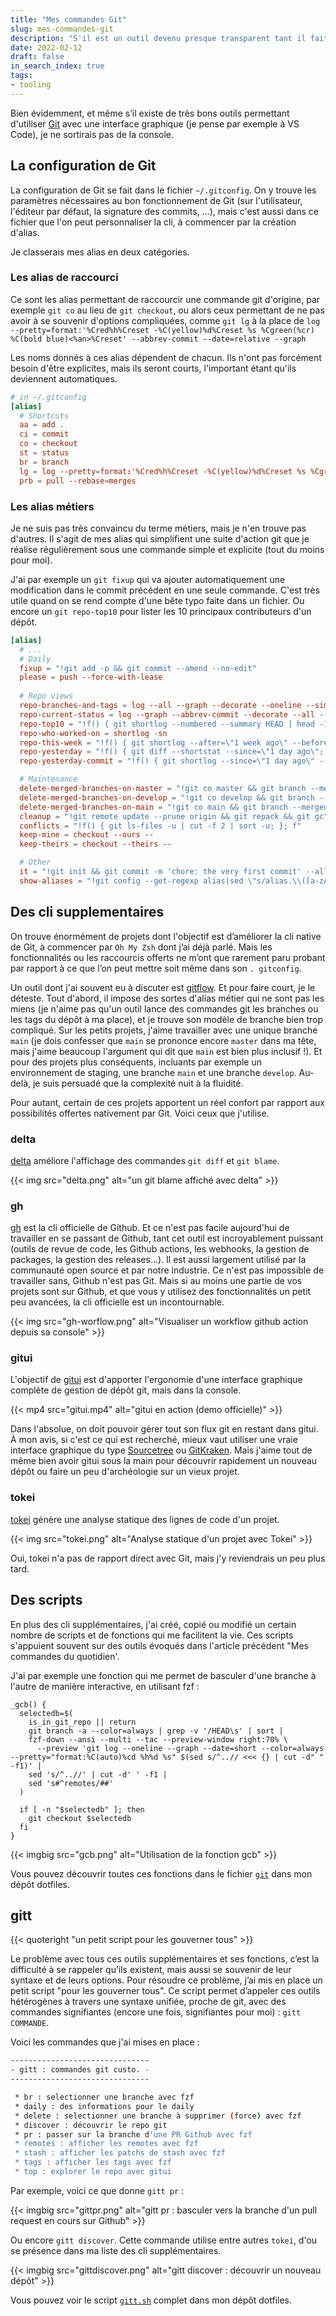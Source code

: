 ```yaml
---
title: "Mes commandes Git"
slug: mes-commandes-git
description: "S'il est un outil devenu presque transparent tant il fait partie de mon quotidien de développeur, c'est bien Git et sa cli. Je ne vais pas tenter d'en faire un énième tutoriel pour ce sixième et dernier article de la série sur la console, mais je vais vous présenter brièvement la configuration à laquelle je suis arrivé après plusieurs années de pratique."
date: 2022-02-12
draft: false
in_search_index: true
tags:
- tooling
---
```


Bien  évidemment, et même s’il existe de très bons outils permettant d'utiliser [Git](https://git-scm.com/) avec une interface graphique (je pense par exemple à VS Code), je ne sortirais pas de la console.

## La configuration de Git

La configuration de Git se fait dans le fichier `~/.gitconfig`. On y trouve les paramètres nécessaires au bon fonctionnement de Git (sur l'utilisateur, l'éditeur par défaut, la signature des commits, ...), mais c'est aussi dans ce fichier que l'on peut personnaliser la cli, à commencer par la création d'alias.

Je classerais mes alias en deux catégories.

### Les alias de raccourci

Ce sont les alias permettant de raccourcir une commande git d'origine, par exemple `git co` au lieu de `git checkout`, ou alors ceux permettant de ne pas avoir à se souvenir d'options compliquées, comme `git lg` à la place de `log --pretty=format:'%Cred%h%Creset -%C(yellow)%d%Creset %s %Cgreen(%cr) %C(bold blue)<%an>%Creset' --abbrev-commit --date=relative --graph`

Les noms donnés à ces alias dépendent de chacun. Ils n'ont pas forcément besoin d'être explicites, mais ils seront courts, l'important étant qu'ils deviennent automatiques.

```conf
# in ~/.gitconfig
[alias]
  # Shortcuts
  aa = add .
  ci = commit
  co = checkout
  st = status
  br = branch
  lg = log --pretty=format:'%Cred%h%Creset -%C(yellow)%d%Creset %s %Cgreen(%cr) %C(bold blue)<%an>%Creset' --abbrev-commit --date=relative --graph
  prb = pull --rebase=merges
```

### Les alias métiers

Je ne suis pas très convaincu du terme métiers, mais je n'en trouve pas d'autres. Il s'agit de mes alias qui simplifient une suite d'action git que je réalise régulièrement sous une commande simple et explicite (tout du moins pour moi).

J'ai par exemple un `git fixup` qui va ajouter automatiquement une modification dans le commit précédent en une seule commande. C'est très utile quand on se rend compte d'une bête typo faite dans un fichier. Ou encore un `git repo-top10` pour lister les 10 principaux contributeurs d'un dépôt.

```conf
[alias]
  # ...
  # Daily
  fixup = "!git add -p && git commit --amend --no-edit"
  please = push --force-with-lease
  
  # Repo views
  repo-branches-and-tags = log --all --graph --decorate --oneline --simplify-by-decoration
  repo-current-status = log --graph --abbrev-commit --decorate --all --format=format:\"%C(bold blue)%h%C(reset) - %C(bold cyan)%aD%C(dim white) - %an%C(reset) %C(bold green)(%ar)%C(reset)%C(bold yellow)%d%C(reset)%n %C(white)%s%C(reset)\"
  repo-top10 = "!f() { git shortlog --numbered --summary HEAD | head -10; }; f"
  repo-who-worked-on = shortlog -sn
  repo-this-week = "!f() { git shortlog --after=\"1 week ago\" --before=\"today\" --pretty=format:\"%ar%n %h - %s %n\"; }; f"
  repo-yesterday = "!f() { git diff --shortstat --since=\"1 day ago\"; }; f"
  repo-yesterday-commit = "!f() { git shortlog --since=\"1 day ago\" --pretty=format:\"%ar%n %h - %s %n\"; }; f"; f"

  # Maintenance
  delete-merged-branches-on-master = "!git co master && git branch --merged | grep -v '\\*' | xargs -n 1 git branch -d"
  delete-merged-branches-on-develop = "!git co develop && git branch --merged | grep -v '\\*' | xargs -n 1 git branch -d"
  delete-merged-branches-on-main = "!git co main && git branch --merged | grep -v '\\*' | xargs -n 1 git branch -d"
  cleanup = "!git remote update --prune origin && git repack && git gc"
  conflicts = "!f() { git ls-files -u | cut -f 2 | sort -u; }; f"
  keep-mine = checkout --ours --
  keep-theirs = checkout --theirs --

  # Other
  it = "!git init && git commit -m 'chore: the very first commit' --allow-empty"
  show-aliases = "!git config --get-regexp alias|sed \"s/alias.\\([a-zA-Z-]*\\) \\(\\.\\)*/$(tput setaf 2)\\1 $(tput setaf 8)\\2/\""
```

## Des cli supplementaires

On trouve énormément de projets dont l'objectif est d’améliorer la cli native de Git, à commencer par `Oh My Zsh` dont j’ai déjà parlé. Mais les fonctionnalités ou les raccourcis offerts ne m’ont que rarement paru probant par rapport à ce que l’on peut mettre soit même dans son `. gitconfig`.

Un outil dont j'ai souvent eu à discuter est [gitflow](https://github.com/petervanderdoes/gitflow-avh). Et pour faire court, je le déteste. Tout d'abord, il impose des sortes d'alias métier qui ne sont pas les miens (je n'aime pas qu'un outil lance des commandes git les branches ou les tags du dépôt à ma place), et je trouve son modèle de branche bien trop compliqué. Sur les petits projets, j'aime travailler avec une unique branche `main` (je dois confesser que `main` se prononce encore `master` dans ma tête, mais j'aime beaucoup l'argument qui dit que `main` est bien plus inclusif !). Et pour des projets plus conséquents, incluants par exemple un environnement de staging, une branche `main` et une branche `develop`. Au-delà, je suis persuadé que la complexité nuit à la fluidité.

Pour autant, certain de ces projets apportent un réel confort par rapport aux possibilités offertes nativement par Git. Voici ceux que j'utilise.

### delta
[delta](https://github.com/dandavison/delta) améliore l'affichage des commandes `git diff` et `git blame`.

{{< img src="delta.png" alt="un git blame affiché avec delta" >}}

### gh
[gh](https://github.com/cli/cli) est la cli officielle de Github. Et ce n'est pas facile aujourd'hui de travailler en se passant de Github, tant cet outil est incroyablement puissant (outils de revue de code, les Github actions, les webhooks, la gestion de packages, la gestion des releases...). Il est aussi largement utilisé par la communauté open source et par notre industrie. Ce n'est pas impossible de travailler sans, Github n'est pas Git. Mais si au moins une partie de vos projets sont sur Github, et que vous y utilisez des fonctionnalités un petit peu avancées, la cli officielle est un incontournable.

{{< img src="gh-worflow.png" alt="Visualiser un workflow github action depuis sa console" >}}


### gitui
L'objectif de [gitui](https://github.com/extrawurst/gitui) est d'apporter l'ergonomie d'une interface graphique complète de gestion de dépôt git, mais dans la console.

{{< mp4 src="gitui.mp4" alt="gitui en action (demo officielle)" >}}

Dans l'absolue, on doit pouvoir gérer tout son flux git en restant dans gitui. À mon avis, si c'est ce qui est recherché, mieux vaut utiliser une vraie interface graphique du type [Sourcetree](https://www.sourcetreeapp.com/) ou [GitKraken](https://www.gitkraken.com/). Mais j'aime tout de même bien avoir gitui sous la main pour découvrir rapidement un nouveau dépôt ou faire un peu d'archéologie sur un vieux projet.

### tokei
[tokei](https://github.com/XAMPPRocky/tokei) génère une analyse statique des lignes de code d'un projet.

{{< img src="tokei.png" alt="Analyse statique d'un projet avec Tokei" >}}

Oui, tokei n'a pas de rapport direct avec Git, mais j'y reviendrais un peu plus tard.

## Des scripts

En plus des cli supplémentaires, j'ai créé, copié ou modifié un certain nombre de scripts et de fonctions qui me facilitent la vie. Ces scripts s'appuient souvent sur des outils évoqués dans l'article précédent "Mes commandes du quotidien'.

J'ai par exemple une fonction qui me permet de basculer d'une branche à l'autre de manière interactive, en utilisant fzf :

```shell
_gcb() {
  selectedb=$(
    is_in_git_repo || return
    git branch -a --color=always | grep -v '/HEAD\s' | sort |
    fzf-down --ansi --multi --tac --preview-window right:70% \
      --preview 'git log --oneline --graph --date=short --color=always --pretty="format:%C(auto)%cd %h%d %s" $(sed s/^..// <<< {} | cut -d" " -f1)' |
    sed 's/^..//' | cut -d' ' -f1 |
    sed 's#^remotes/##'
  )

  if [ -n "$selectedb" ]; then 
    git checkout $selectedb
  fi
}
```

{{< imgbig src="gcb.png" alt="Utilisation de la fonction gcb" >}}

Vous pouvez découvrir toutes ces fonctions dans le fichier [`git`](https://github.com/alexisjanvier/dotfiles/blob/main/dotfiles/zsh/.config/zsh/git)  dans mon dépôt dotfiles.

## gitt

{{< quoteright "un petit script pour les gouverner tous" >}}

Le problème avec tous ces outils supplémentaires et ses fonctions, c’est la difficulté à se rappeler qu’ils existent, mais aussi se souvenir de leur syntaxe et de leurs options. Pour résoudre ce problème, j’ai mis en place un petit script "pour les gouverner tous". Ce script permet d’appeler ces outils hétérogènes à travers une syntaxe unifiée, proche de git, avec des commandes signifiantes (encore une fois, signifiantes pour moi) : `gitt COMMANDE`. 

Voici les commandes que j'ai mises en place : 

```bash
-------------------------------
- gitt : commandes git custo. -
-------------------------------

 * br : selectionner une branche avec fzf
 * daily : des informations pour le daily
 * delete : selectionner une branche à supprimer (force) avec fzf
 * discover : découvrir le repo git
 * pr : passer sur la branche d'une PR Github avec fzf
 * remotes : afficher les remotes avec fzf
 * stash : afficher les patchs de stash avec fzf
 * tags : afficher les tags avec fzf
 * top : explorer le repo avec gitui
```

Par exemple,  voici ce que donne `gitt pr` :

{{< imgbig src="gittpr.png" alt="gitt pr : basculer vers la branche d'un pull request en cours sur Github" >}}

Ou encore `gitt discover`. Cette commande utilise entre autres `tokei`, d'ou se présence dans ma liste des cli supplémentaires.

{{< imgbig src="gittdiscover.png" alt="gitt discover : découvrir un nouveau dépôt" >}}

Vous pouvez voir le script [`gitt.sh`](https://github.com/alexisjanvier/dotfiles/blob/main/dotfiles/zsh/.config/zsh/gitt.sh) complet dans mon dépôt dotfiles.
